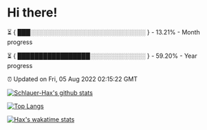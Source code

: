 # Hi there!

⏳ { ███░░░░░░░░░░░░░░░░░░░░░░░░░░░ } - 13.21% - Month progress

⏳ { █████████████████░░░░░░░░░░░░░ } - 59.20% - Year progress

⏰ Updated on Fri, 05 Aug 2022 02:15:22 GMT


[![Schlauer-Hax's github stats](https://github-readme-stats.vercel.app/api?username=Schlauer-Hax&show_icons=true&theme=dark&count_private=true)](https://github.com/Schlauer-Hax)


[![Top Langs](https://github-readme-stats.vercel.app/api/top-langs/?username=Schlauer-Hax&layout=compact&theme=dark)](https://github.com/Schlauer-Hax?tab=repositories)


[![Hax's wakatime stats](https://github-readme-stats.vercel.app/api/wakatime?username=Hax&theme=dark)](https://wakatime.com/@Hax)

